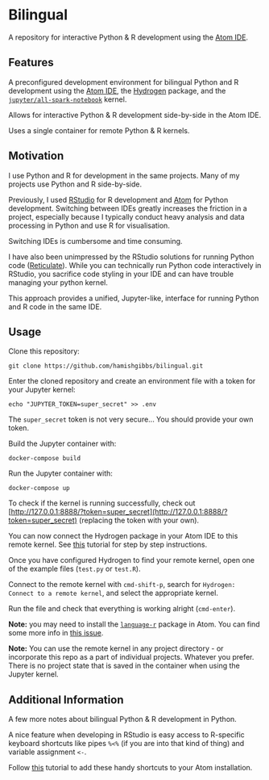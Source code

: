 # Bilingual

A repository for interactive Python & R development using the [Atom IDE](https://atom.io/).

## Features

A preconfigured development environment for bilingual Python and R development using the [Atom IDE](https://atom.io/), the [Hydrogen](https://atom.io/packages/hydrogen) package, and the [`jupyter/all-spark-notebook`](https://hub.docker.com/r/jupyter/all-spark-notebook) kernel.

Allows for interactive Python & R development side-by-side in the Atom IDE.

Uses a single container for remote Python & R kernels.

## Motivation

I use Python and R for development in the same projects. Many of my projects use Python and R side-by-side.

Previously, I used [RStudio](https://www.rstudio.com/) for R development and [Atom](https://atom.io/) for Python development. Switching between IDEs greatly increases the friction in a project, especially because I typically conduct heavy analysis and data processing in Python and use R for visualisation.

Switching IDEs is cumbersome and time consuming.

I have also been unimpressed by the RStudio solutions for running Python code ([Reticulate](https://rstudio.github.io/reticulate/)). While you can technically run Python code interactively in RStudio, you sacrifice code styling in your IDE and can have trouble managing your python kernel.

This approach provides a unified, Jupyter-like, interface for running Python and R code in the same IDE.

## Usage

Clone this repository:

``` {bash}
git clone https://github.com/hamishgibbs/bilingual.git
```

Enter the cloned repository and create an environment file with a token for your Jupyter kernel:

``` {bash}
echo "JUPYTER_TOKEN=super_secret" >> .env
```

The `super_secret` token is not very secure... You should provide your own token.

Build the Jupyter container with:

``` {bash}
docker-compose build
```

Run the Jupyter container with:

``` {bash}
docker-compose up
```

To check if the kernel is running successfully, check out [http://127.0.0.1:8888/?token=super_secret](http://127.0.0.1:8888/?token=super_secret) (replacing the token with your own).


You can now connect the Hydrogen package in your Atom IDE to this remote kernel. See [this](https://nteract.gitbooks.io/hydrogen/content/docs/Usage/RemoteKernelConnection.html) tutorial for step by step instructions.

Once you have configured Hydrogen to find your remote kernel, open one of the example files (`test.py` or `test.R`).

Connect to the remote kernel with `cmd-shift-p`, search for `Hydrogen: Connect to a remote kernel`, and select the appropriate kernel.

Run the file and check that everything is working alright (`cmd-enter`).

**Note:** you may need to install the [`language-r`](https://atom.io/packages/language-r) package in Atom. You can find some more info in [this issue](https://github.com/nteract/hydrogen/issues/909).

**Note:** You can use the remote kernel in any project directory - or incorporate this repo as a part of individual projects. Whatever you prefer. There is no project state that is saved in the container when using the Jupyter kernel.

## Additional Information

A few more notes about bilingual Python & R development in Python.

A nice feature when developing in RStudio is easy access to R-specific keyboard shortcuts like pipes `%<%` (if you are into that kind of thing) and variable assignment `<-`.

Follow [this](http://www.goring.org/resources/atom_and_r.html) tutorial to add these handy shortcuts to your Atom installation.
